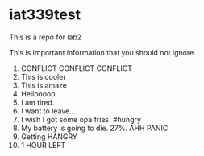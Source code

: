 # iat339test
This is a repo for lab2

This is important information that you should not ignore.

1. CONFLICT CONFLICT CONFLICT
2. This is cooler
3. This is amaze
4. Hellooooo
5. I am tired.
6. I want to leave...
7. I wish I got some opa fries. #hungry
8. My battery is going to die. 27%. AHH PANIC
9. Getting HANGRY
10. 1 HOUR LEFT
